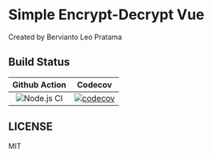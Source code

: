 # Simple Encrypt-Decrypt Vue

Created by Bervianto Leo Pratama

## Build Status

| Github Action | Codecov |
|:-------------:|:-------:|
| ![Node.js CI](https://github.com/bervProject/SimpleEncryptDecryptPage/workflows/Node.js%20CI/badge.svg) | [![codecov](https://codecov.io/gh/bervProject/SimpleEncryptDecryptPage/branch/main/graph/badge.svg?token=S36O7HO2KX)](https://codecov.io/gh/bervProject/SimpleEncryptDecryptPage) |

## LICENSE

MIT

